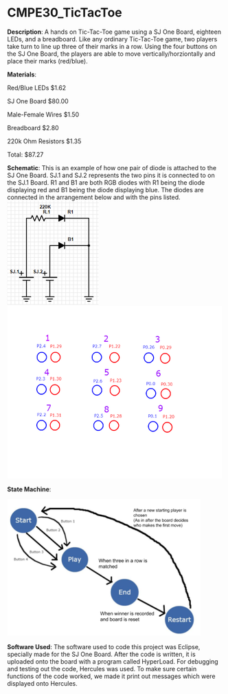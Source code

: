# CMPE30_TicTacToe


**Description**: A hands on Tic-Tac-Toe game using a SJ One Board, eighteen LEDs, and a breadboard. Like any ordinary Tic-Tac-Toe game, two players take turn to line up three of their marks in a row. Using the four buttons on the SJ One Board, the players are able to move vertically/horziontally and place their marks (red/blue).



**Materials**:

Red/Blue LEDs           $1.62

SJ One Board            $80.00

Male-Female Wires       $1.50

Breadboard              $2.80

220k Ohm Resistors      $1.35

Total:                  $87.27



**Schematic**: This is an example of how one pair of diode is attached to the SJ One Board. SJ.1 and SJ.2 represents the two pins it is connected to on the SJ.1 Board. R1 and B1 are both RGB diodes with R1 being the diode displaying red and B1 being the diode displaying blue. The diodes are connected in the arrangement below and with the pins listed. 
![](Images/4ecf752fda4c25170afbcdaae41d5693.png) 
<img src="Images/diagram.jpg" width="500" height="400">



**State Machine**:

<img src="Images/bb0c81a622299688815de29dc5c28632.png" width="450">


**Software Used**: The software used to code this project was Eclipse, specially made for the SJ One Board. After the code is written, it is uploaded onto the board with a program called HyperLoad. For debugging and testing out the code, Hercules was used. To make sure certain functions of the code worked, we made it print out messages which were displayed onto Hercules.
